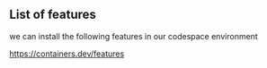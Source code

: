 ## List of features

we can install the following features in our codespace environment

https://containers.dev/features